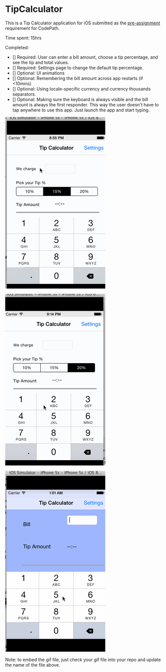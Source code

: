 # TipCalculator

This is a Tip Calculator application for iOS submitted as the [pre-assignment](https://github.com/dayananth/TipCalculator) requirement for CodePath.

Time spent: 15hrs

Completed:

* [] Required: User can enter a bill amount, choose a tip percentage, and see the tip and total values.
* [] Required: Settings page to change the default tip percentage.
* [] Optional: UI animations
* [] Optional: Remembering the bill amount across app restarts (if <10mins)
* [] Optional: Using locale-specific currency and currency thousands separators.
* [] Optional: Making sure the keyboard is always visible and the bill amount is always the first responder. This way the user doesn't have to tap anywhere to use this app. Just launch the app and start typing.

![Video Walkthrough - v2](demo_v2.gif)

![Previous version - v1](demo_v1.gif)

![Previous version V0](demo.gif)

Note: to embed the gif file, just check your gif file into your repo and update the name of the file above.
